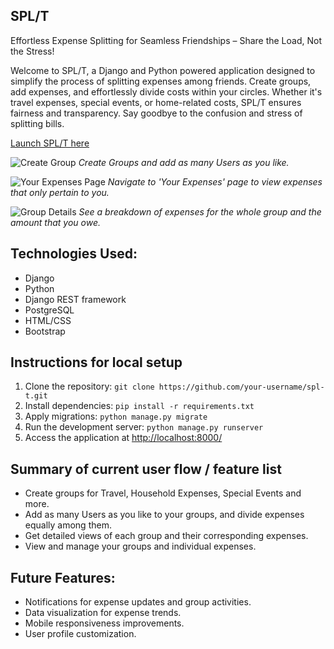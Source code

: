## SPL/T

Effortless Expense Splitting for Seamless Friendships – Share the Load, Not the Stress!

Welcome to SPL/T, a Django and Python powered application designed to simplify the process of splitting expenses among friends. Create groups, add expenses, and effortlessly divide costs within your circles. Whether it's travel expenses, special events, or home-related costs, SPL/T ensures fairness and transparency. Say goodbye to the confusion and stress of splitting bills.


[Launch SPL/T here](https://split-expense-deploy-b0bffae153fd.herokuapp.com)

![Create Group](https://split-expense-deploy-b0bffae153fd.herokuapp.com/static/images/create_group.png)
*Create Groups and add as many Users as you like.*

![Your Expenses Page](https://split-expense-deploy-b0bffae153fd.herokuapp.com/static/images/Your_Expenses_Page.png)
*Navigate to 'Your Expenses' page to view expenses that only pertain to you.*

![Group Details](https://split-expense-deploy-b0bffae153fd.herokuapp.com/static/images/group_details.png)
*See a breakdown of expenses for the whole group and the amount that you owe.*


## Technologies Used:
- Django
- Python
- Django REST framework
- PostgreSQL
- HTML/CSS
- Bootstrap

## Instructions for local setup
1. Clone the repository: `git clone https://github.com/your-username/spl-t.git`
2. Install dependencies: `pip install -r requirements.txt`
3. Apply migrations: `python manage.py migrate`
4. Run the development server: `python manage.py runserver`
5. Access the application at [http://localhost:8000/](http://localhost:8000/)

## Summary of current user flow / feature list
- Create groups for Travel, Household Expenses, Special Events and more.
- Add as many Users as you like to your groups, and divide expenses equally among them.
- Get detailed views of each group and their corresponding expenses.
- View and manage your groups and individual expenses. 

## Future Features:
- Notifications for expense updates and group activities.
- Data visualization for expense trends.
- Mobile responsiveness improvements.
- User profile customization.
